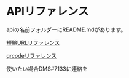 # APIリファレンス
apiの名前フォルダーにREADME.mdがあります。

[短縮URLリファレンス](https://github.com/tuna2134/api/tree/main/shorturl)

[qrcodeリファレンス](https://github.com/tuna2134/api/blob/main/qrcode/README.md)

使いたい場合DMS#7133に連絡を
